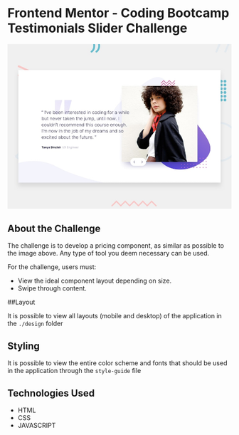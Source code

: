 # Frontend Mentor - Coding Bootcamp Testimonials Slider Challenge

![Design preview for the Coding Bootcamp Testimonials Slider coding challenge](./design/desktop-preview.jpg)


## About the Challenge

The challenge is to develop a pricing component, as similar as possible to the image above.
Any type of tool you deem necessary can be used.

For the challenge, users must:
- View the ideal component layout depending on size.
- Swipe through content.


##Layout

It is possible to view all layouts (mobile and desktop) of the application in the `./design` folder


## Styling

It is possible to view the entire color scheme and fonts that should be used in the application through the `style-guide` file

## Technologies Used

- HTML
- CSS
- JAVASCRIPT